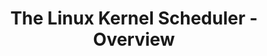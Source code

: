 ---
categories:
- bkk19
description: This session will cover the basics of the Linux kernel scheduler. It
  has already been presented twice at previous connects.
future_image:
  featured: 'true'
  path: /assets/images/featured-images/bkk19/BKK19-TR03.png
session_attendee_num: '12'
session_id: BKK19-TR03
session_room: Session Room 2 (Lotus 3-4)
session_slot:
  end_time: '2019-04-02 15:55:00'
  start_time: '2019-04-02 15:00:00'
session_speakers:
- speaker_bio: Working in Linaro PMWG since 6 years now.
  speaker_company: Linaro
  speaker_image: /assets/images/speakers/bkk19/viresh-kumar.jpg
  speaker_location: ''
  speaker_name: Viresh Kumar
  speaker_position: Engineer
  speaker_username: viresh.kumar
session_track: Power Management
tag: session
tags:
- Boot Architecture
title: The Linux Kernel Scheduler - Overview
---